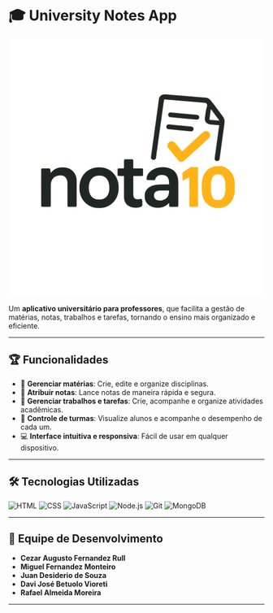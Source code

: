 # 🎓 University Notes App

![App Banner](./assets/logoComIcone.png)

Um **aplicativo universitário para professores**, que facilita a gestão de matérias, notas, trabalhos e tarefas, tornando o ensino mais organizado e eficiente.

---

## 🏆 Funcionalidades

- 📝 **Gerenciar matérias**: Crie, edite e organize disciplinas.  
- 🏅 **Atribuir notas**: Lance notas de maneira rápida e segura.  
- 📂 **Gerenciar trabalhos e tarefas**: Crie, acompanhe e organize atividades acadêmicas.  
- 👥 **Controle de turmas**: Visualize alunos e acompanhe o desempenho de cada um.  
- 💻 **Interface intuitiva e responsiva**: Fácil de usar em qualquer dispositivo.  

---

## 🛠️ Tecnologias Utilizadas

![HTML](https://img.shields.io/badge/HTML-E34F26?style=for-the-badge&logo=html5&logoColor=white)
![CSS](https://img.shields.io/badge/CSS-1572B6?style=for-the-badge&logo=css3&logoColor=white)
![JavaScript](https://img.shields.io/badge/JS-F7DF1E?style=for-the-badge&logo=javascript&logoColor=black)
![Node.js](https://img.shields.io/badge/Node.js-339933?style=for-the-badge&logo=node.js&logoColor=white)
![Git](https://img.shields.io/badge/Git-F05032?style=for-the-badge&logo=git&logoColor=white)
![MongoDB](https://img.shields.io/badge/MongoDB-47A248?style=for-the-badge&logo=mongodb&logoColor=white)

---

## 👥 Equipe de Desenvolvimento

- **Cezar Augusto Fernandez Rull**  
- **Miguel Fernandez Monteiro**  
- **Juan Desiderio de Souza**  
- **Davi José Betuolo Vioreti**  
- **Rafael Almeida Moreira**  

---